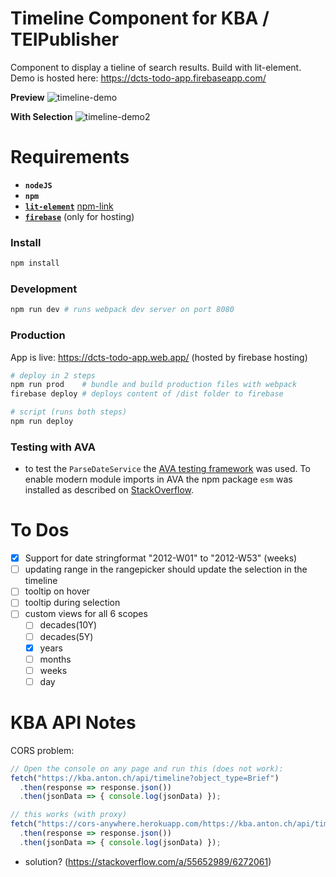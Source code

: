 # Timeline Component for KBA / TEIPublisher

Component to display a tieline of search results. Build with lit-element. Demo is hosted here: https://dcts-todo-app.firebaseapp.com/

**Preview**
![timeline-demo](https://user-images.githubusercontent.com/44790691/80798736-5a5b0280-8ba5-11ea-9e32-016d08c035c9.png)

**With Selection**
![timeline-demo2](https://user-images.githubusercontent.com/44790691/80798743-5dee8980-8ba5-11ea-9a73-281468ae8256.png)

# Requirements
- **`nodeJS`**
- **`npm`**
- [**`lit-element`**](https://lit-element.polymer-project.org/) [npm-link](https://www.npmjs.com/package/lit-element)
- [**`firebase`**](https://firebase.google.com/docs/cli) (only for hosting)

### Install
```bash
npm install
```

### Development
```bash
npm run dev # runs webpack dev server on port 8080
```

### Production
App is live: https://dcts-todo-app.web.app/ (hosted by firebase hosting)
```bash
# deploy in 2 steps
npm run prod    # bundle and build production files with webpack
firebase deploy # deploys content of /dist folder to firebase

# script (runs both steps)
npm run deploy
```

### Testing with AVA
- to test the `ParseDateService` the [AVA testing framework](https://github.com/avajs/ava) was used. To enable modern module imports in AVA the npm package `esm` was installed as described on [StackOverflow](https://stackoverflow.com/a/55803624/6272061).


# To Dos
- [x] Support for date stringformat "2012-W01" to "2012-W53" (weeks)
- [ ] updating range in the rangepicker should update the selection in the timeline
- [ ] tooltip on hover
- [ ] tooltip during selection
- [ ] custom views for all 6 scopes 
  - [ ] decades(10Y)
  - [ ] decades(5Y)
  - [x] years
  - [ ] months
  - [ ] weeks
  - [ ] day

# KBA API Notes

CORS problem:

```javascript
// Open the console on any page and run this (does not work):
fetch("https://kba.anton.ch/api/timeline?object_type=Brief")
  .then(response => response.json())
  .then(jsonData => { console.log(jsonData) });

// this works (with proxy)
fetch("https://cors-anywhere.herokuapp.com/https://kba.anton.ch/api/timeline?object_type=Brief")
  .then(response => response.json())
  .then(jsonData => { console.log(jsonData) });
```

- solution? (https://stackoverflow.com/a/55652989/6272061)
